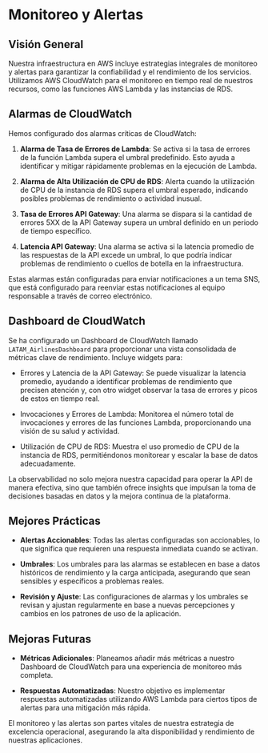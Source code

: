 # Monitoreo y Alertas

## Visión General

Nuestra infraestructura en AWS incluye estrategias integrales de monitoreo y alertas para garantizar la confiabilidad y el rendimiento de los servicios. Utilizamos AWS CloudWatch para el monitoreo en tiempo real de nuestros recursos, como las funciones AWS Lambda y las instancias de RDS.

## Alarmas de CloudWatch

Hemos configurado dos alarmas críticas de CloudWatch:

1. **Alarma de Tasa de Errores de Lambda**: Se activa si la tasa de errores de la función Lambda supera el umbral predefinido. Esto ayuda a identificar y mitigar rápidamente problemas en la ejecución de Lambda.

2. **Alarma de Alta Utilización de CPU de RDS**: Alerta cuando la utilización de CPU de la instancia de RDS supera el umbral esperado, indicando posibles problemas de rendimiento o actividad inusual.

3. **Tasa de Errores API Gateway**: Una alarma se dispara si la cantidad de errores 5XX de la API Gateway supera un umbral definido en un periodo de tiempo específico.

4. **Latencia API Gateway**: Una alarma se activa si la latencia promedio de las respuestas de la API excede un umbral, lo que podría indicar problemas de rendimiento o cuellos de botella en la infraestructura.

Estas alarmas están configuradas para enviar notificaciones a un tema SNS, que está configurado para reenviar estas notificaciones al equipo responsable a través de correo electrónico.

## Dashboard de CloudWatch

Se ha configurado un Dashboard de CloudWatch llamado `LATAM_AirlinesDashboard` para proporcionar una vista consolidada de métricas clave de rendimiento. Incluye widgets para:

- Errores y Latencia de la API Gateway: Se puede visualizar la latencia promedio, ayudando a identificar  problemas de rendimiento que precisen atención y, con otro widget observar la tasa de errores y picos de estos en tiempo real. 

- Invocaciones y Errores de Lambda: Monitorea el número total de invocaciones y errores de las funciones Lambda, proporcionando una visión de su salud y actividad.
  
- Utilización de CPU de RDS: Muestra el uso promedio de CPU de la instancia de RDS, permitiéndonos monitorear y escalar la base de datos adecuadamente.

La observabilidad no solo mejora nuestra capacidad para operar la API de manera efectiva, sino que también ofrece insights que impulsan la toma de decisiones basadas en datos y la mejora continua de la plataforma.

## Mejores Prácticas

- **Alertas Accionables**: Todas las alertas configuradas son accionables, lo que significa que requieren una respuesta inmediata cuando se activan.
  
- **Umbrales**: Los umbrales para las alarmas se establecen en base a datos históricos de rendimiento y la carga anticipada, asegurando que sean sensibles y específicos a problemas reales.

- **Revisión y Ajuste**: Las configuraciones de alarmas y los umbrales se revisan y ajustan regularmente en base a nuevas percepciones y cambios en los patrones de uso de la aplicación.

## Mejoras Futuras

- **Métricas Adicionales**: Planeamos añadir más métricas a nuestro Dashboard de CloudWatch para una experiencia de monitoreo más completa.
  
- **Respuestas Automatizadas**: Nuestro objetivo es implementar respuestas automatizadas utilizando AWS Lambda para ciertos tipos de alertas para una mitigación más rápida.

El monitoreo y las alertas son partes vitales de nuestra estrategia de excelencia operacional, asegurando la alta disponibilidad y rendimiento de nuestras aplicaciones.
